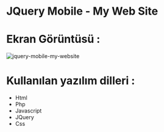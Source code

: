 # JQuery Mobile - My Web Site

# Ekran Görüntüsü :

![jquery-mobile-my-website](https://cloud.githubusercontent.com/assets/15425071/16633912/1b71380e-43d4-11e6-9e78-711a57f4477a.jpeg)

# Kullanılan yazılım dilleri :

* Html
* Php
* Javascript
* JQuery
* Css
